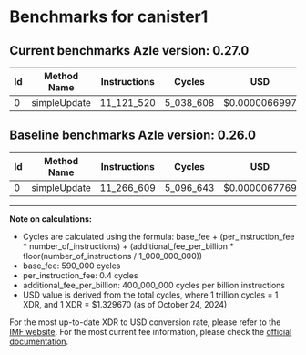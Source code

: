 # Benchmarks for canister1

## Current benchmarks Azle version: 0.27.0

| Id  | Method Name  | Instructions | Cycles    | USD           | USD/Million Calls | Change                              |
| --- | ------------ | ------------ | --------- | ------------- | ----------------- | ----------------------------------- |
| 0   | simpleUpdate | 11_121_520   | 5_038_608 | $0.0000066997 | $6.69             | <font color="green">-145_089</font> |

## Baseline benchmarks Azle version: 0.26.0

| Id  | Method Name  | Instructions | Cycles    | USD           | USD/Million Calls |
| --- | ------------ | ------------ | --------- | ------------- | ----------------- |
| 0   | simpleUpdate | 11_266_609   | 5_096_643 | $0.0000067769 | $6.77             |

---

**Note on calculations:**

- Cycles are calculated using the formula: base_fee + (per_instruction_fee \* number_of_instructions) + (additional_fee_per_billion \* floor(number_of_instructions / 1_000_000_000))
- base_fee: 590_000 cycles
- per_instruction_fee: 0.4 cycles
- additional_fee_per_billion: 400_000_000 cycles per billion instructions
- USD value is derived from the total cycles, where 1 trillion cycles = 1 XDR, and 1 XDR = $1.329670 (as of October 24, 2024)

For the most up-to-date XDR to USD conversion rate, please refer to the [IMF website](https://www.imf.org/external/np/fin/data/rms_sdrv.aspx).
For the most current fee information, please check the [official documentation](https://internetcomputer.org/docs/current/developer-docs/gas-cost#execution).
